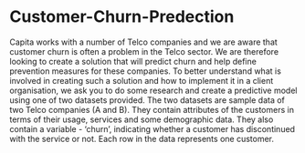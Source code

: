 # Customer-Churn-Predection
Capita works with a number of Telco companies and we are aware that customer churn is often a 
problem in the Telco sector. We are therefore looking to create a solution that will predict churn and help 
define prevention measures for these companies.
To better understand what is involved in creating such a solution and how to implement it in a client 
organisation, we ask you to do some research and create a predictive model using one of two datasets 
provided. 
The two datasets are sample data of two Telco companies (A and B). They contain attributes of the 
customers in terms of their usage, services and some demographic data. They also contain a variable -
‘churn’, indicating whether a customer has discontinued with the service or not. Each row in the data 
represents one customer.
